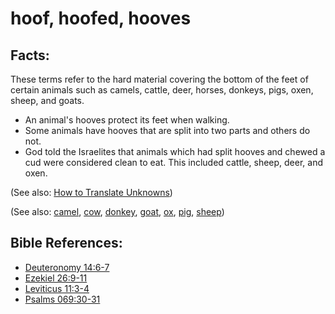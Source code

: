 # hoof, hoofed, hooves #

## Facts: ##

These terms refer to the hard material covering the bottom of the feet of certain animals such as camels, cattle, deer, horses, donkeys, pigs, oxen, sheep, and goats.

* An animal's hooves protect its feet when walking.
* Some animals have hooves that are split into two parts and others do not.
* God told the Israelites that animals which had split hooves and chewed a cud were considered clean to eat. This included cattle, sheep, deer, and oxen.
  

(See also: [How to Translate Unknowns](en/ta-vol1/translate/man/translate-unknown))

(See also: [camel](../other/camel.md), [cow](../other/cow.md), [donkey](../other/donkey.md), [goat](../other/goat.md), [ox](../other/ox.md), [pig](../other/pig.md), [sheep](../other/sheep.md))

## Bible References: ##

* [Deuteronomy 14:6-7](en/tn/deu/help/14/06)
* [Ezekiel 26:9-11](en/tn/ezk/help/26/09)
* [Leviticus 11:3-4](en/tn/lev/help/11/03)
* [Psalms 069:30-31](en/tn/psa/help/69/30)